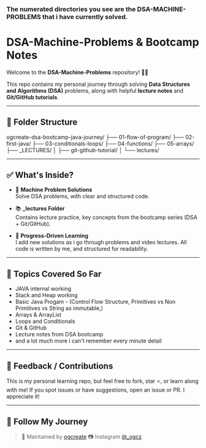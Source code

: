 ### The numerated directories you see are the DSA-MACHINE-PROBLEMS that i have currently solved.

# DSA-Machine-Problems & Bootcamp Notes

Welcome to the **DSA-Machine-Problems** repository! 👨‍💻

This repo contains my personal journey through solving **Data Structures and Algorithms (DSA)** problems, along with helpful **lecture notes** and **Git/GitHub tutorials**.


---

## 📁 Folder Structure

ogcreate-dsa-bootcamp-java-journey/
├── 01-flow-of-program/
├── 02-first-java/
├── 03-conditionals-loops/
├── 04-functions/
├── 05-arrays/
├── _LECTURES/
│   ├── git-github-tutorial/
│   └── lectures/

---

## ✅ What's Inside?

- 🧠 **Machine Problem Solutions**  
  Solve DSA problems, with clear and structured code.

- 📚 **_lectures Folder**  
  Contains lecture practice, key concepts from the bootcamp series (DSA + Git/GitHub).

- 🌱 **Progress-Driven Learning**  
  I add new solutions as i go through problems and video lectures. All code is written by me, and structured for readability.

---

## 📌 Topics Covered So Far
- JAVA internal working 
- Stack and Heap working
- Basic Java Progam - (Control Flow Structure, Primitives vs Non Primitives vs String as immutable,)
- Arrays & ArrayList
- Loops and Conditionals 
- Git & GitHub 
- Lecture notes from DSA bootcamp
- and a lot much more i can't remember every minute detail

---

## 💬 Feedback / Contributions

This is my personal learning repo, but feel free to fork, star ⭐, or learn along with me! If you spot issues or have suggestions, open an issue or PR. I appreciate it!

---

## 🔗 Follow My Journey

> 👤 Maintained by [ogcreate](https://github.com/ogcreate)
> 📷 Instagram [@_ogcz](https://www.instagram.com/_ogcz/)

